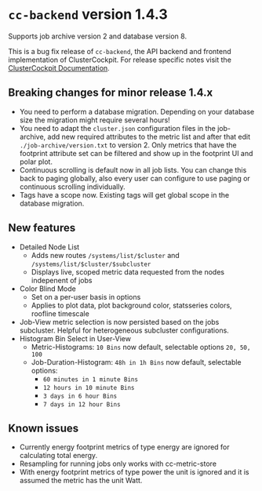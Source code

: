 # `cc-backend` version 1.4.3

Supports job archive version 2 and database version 8.

This is a bug fix release of `cc-backend`, the API backend and frontend
implementation of ClusterCockpit.
For release specific notes visit the [ClusterCockpit Documentation](https://clusterockpit.org/docs/release/).

## Breaking changes for minor release 1.4.x

- You need to perform a database migration. Depending on your database size the
  migration might require several hours!
- You need to adapt the `cluster.json` configuration files in the job-archive,
  add new required attributes to the metric list and after that edit
  `./job-archive/version.txt` to version 2. Only metrics that have the footprint
  attribute set can be filtered and show up in the footprint UI and polar plot.
- Continuous scrolling is default now in all job lists. You can change this back
  to paging globally, also every user can configure to use paging or continuous
  scrolling individually.
- Tags have a scope now. Existing tags will get global scope in the database
  migration.

## New features

- Detailed Node List
  - Adds new routes `/systems/list/$cluster` and `/systems/list/$cluster/$subcluster`
  - Displays live, scoped metric data requested from the nodes indepenent of jobs
- Color Blind Mode
  - Set on a per-user basis in options
  - Applies to plot data, plot background color, statsseries colors, roofline timescale
- Job-View metric selection is now persisted based on the jobs subcluster.
Helpful for heterogeneous subcluster configurations.
- Histogram Bin Select in User-View
  - Metric-Histograms: `10 Bins` now default, selectable options `20, 50, 100`
  - Job-Duration-Histogram: `48h in 1h Bins` now default, selectable options:
    - `60 minutes in 1 minute Bins`
    - `12 hours in 10 minute Bins`
    - `3 days in 6 hour Bins`
    - `7 days in 12 hour Bins`

## Known issues

- Currently energy footprint metrics of type energy are ignored for calculating
  total energy.
- Resampling for running jobs only works with cc-metric-store
- With energy footprint metrics of type power the unit is ignored and it is
  assumed the metric has the unit Watt.
